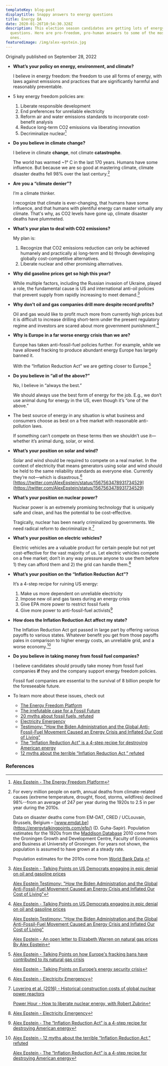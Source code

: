 ```yaml
---
templateKey: blog-post
displaytitle: Snappy answers to energy questions
title: Energy QA
date: 2020-01-26T10:54:30.328Z
description: This election season candidates are getting lots of energy-related
  questions. Here are pro-freedom, pro-human answers to some of the most popular
  ones.
featuredimage: /img/alex-epstein.jpg
---
```

Originally published on September 28, 2022

- **What’s your policy on energy, environment, and climate?**

    I believe in energy freedom: the freedom to use all forms of energy, with laws against emissions and practices that are significantly harmful and reasonably preventable.

- 5 key energy freedom policies are:
    1) Liberate responsible development
    2) End preferences for unreliable electricity
    3) Reform air and water emissions standards to incorporate cost-benefit analysis
    4) Reduce long-term CO2 emissions via liberating innovation
    5) Decriminalize nuclear[^1]

- **Do you believe in climate change?**

    I believe in climate **change**, not climate **catastrophe**.

    The world has warmed ~1° C in the last 170 years. Humans have some influence. But because we are so good at mastering climate, climate disaster deaths fell 98% over the last century.[^2]

- **Are you a “climate denier”?**

    I’m a climate thinker.

    I recognize that climate is ever-changing, that humans have some influence, and that humans with plentiful energy can master virtually any climate. That's why, as CO2 levels have gone up, climate disaster deaths have plummeted.

- **What’s your plan to deal with CO2 emissions?**

    My plan is:
    1) Recognize that CO2 emissions reduction can only be achieved humanely and practically a) long-term and b) through developing globally cost-competitive alternatives.
    2) Liberate nuclear and other promising alternatives.

- **Why did gasoline prices get so high this year?**

    While multiple factors, including the Russian invasion of Ukraine, played a role, the fundamental cause is US and international anti-oil policies that prevent supply from rapidly increasing to meet demand.[^3]

- **Why don't oil and gas companies drill more despite record profits?**

    Oil and gas would like to profit much more from currently high prices but it is difficult to increase drilling short-term under the present regulatory regime and investors are scared about more government punishment.[^4]

- **Why is Europe in a far worse energy crisis than we are?**

    Europe has taken anti-fossil-fuel policies further. For example, while we have allowed fracking to produce abundant energy Europe has largely banned it.

    With the “Inflation Reduction Act” we are getting closer to Europe.[^5]

- **Do you believe in “all of the above?”**

    No, I believe in “always the best.”

    We should always use the best form of energy for the job. E.g., we don’t use animal dung for energy in the US, even though it’s “one of the above.”

- The best source of energy in any situation is what business and consumers choose as best on a free market with reasonable anti-pollution laws.

    If something can’t compete on these terms then we shouldn’t use it—whether it’s animal dung, solar, or wind.

- **What’s your position on solar and wind?**

    Solar and wind should be required to compete on a real market. In the context of electricity that means generators using solar and wind should be held to the same reliability standards as everyone else. Currently they’re not—which is disastrous.[^6]\
    [https://twitter.com/AlexEpstein/status/1567563478931734529](https://twitter.com/AlexEpstein/status/1567563478931734529)


- **What’s your position on nuclear power?**

    Nuclear power is an extremely promising technology that is uniquely safe and clean, and has the potential to be cost-effective.

    Tragically, nuclear has been nearly criminalized by governments. We need radical reform to decriminalize it.[^7]

- **What’s your position on electric vehicles?**

    Electric vehicles are a valuable product for certain people but not yet cost-effective for the vast majority of us. Let electric vehicles compete on a free market; don’t in any way pressure anyone to use them before 1) they can afford them and 2) the grid can handle them.[^8]

- **What’s your position on the “Inflation Reduction Act”?**

    It’s a 4-step recipe for ruining US energy:
    1) Make us more dependent on unreliable electricity
    2) Impose new oil and gas taxes during an energy crisis
    3) Give EPA more power to restrict fossil fuels
    4) Give more power to anti-fossil-fuel activists[^9]

- **How does the Inflation Reduction Act affect my state?**

    The Inflation Reduction Act got passed in large part by offering various payoffs to various states. Whatever benefit you get from those payoffs pales in comparison to higher energy costs, an unreliable grid, and a worse economy.[^10]

- **Do you believe in taking money from fossil fuel companies?**

    I believe candidates should proudly take money from fossil fuel companies **if** they and the company support energy freedom policies.

    Fossil fuel companies are essential to the survival of 8 billion people for the foreseeable future.

- To learn more about these issues, check out
    - [The Energy Freedom Platform](https://energytalkingpoints.com/efp/)
    - [The irrefutable case for a Fossil Future](https://alexepstein.substack.com/p/the-irrefutable-case-for-a-fossil)
    - [20 myths about fossil fuels, refuted](https://alexepstein.substack.com/p/20-myths-about-fossil-fuels-refuted)
    - [Electricity Emergency](https://energytalkingpoints.com/electricity-emergency/)
    - [Testimony: "How the Biden Administration and the Global Anti-Fossil-Fuel Movement Caused an Energy Crisis and Inflated Our Cost of Living"](https://energytalkingpoints.com/energy-crisis-testimony/)
    - [The “Inflation Reduction Act” is a 4-step recipe for destroying American energy](https://energytalkingpoints.com/ira-recipe/)
    - [12 myths about the terrible “Inflation Reduction Act,” refuted](https://energytalkingpoints.com/ira-myths/)


### References

[^1]: [Alex Epstein - The Energy Freedom Platform](https://energytalkingpoints.com/efp/)

[^2]:
    For every million people on earth, annual deaths from climate-related causes (extreme temperature, drought, flood, storms, wildfires) declined 98%--from an average of 247 per year during the 1920s to 2.5 in per year during the 2010s.

    Data on disaster deaths come from EM-DAT, CRED / UCLouvain, Brussels, Belgium – [www.emdat.be](https://energytalkingpoints.com/efp/) (D. Guha-Sapir). Population estimates for the 1920s from the [Maddison Database](https://www.rug.nl/ggdc/historicaldevelopment/maddison/releases/maddison-database-2010) 2010 come from the Groningen Growth and Development Centre, Faculty of Economics and Business at University of Groningen. For years not shown, the population is assumed to have grown at a steady rate.

    Population estimates for the 2010s come from [World Bank Data](https://data.worldbank.org/indicator/SP.POP.TOTL).

[^3]:
    [Alex Epstein - Talking Points on US Democrats engaging in epic denial on oil and gasoline prices](https://energytalkingpoints.com/democrat-denial/)

    [Alex Epstein Testimony: "How the Biden Administration and the Global Anti-Fossil-Fuel Movement Caused an Energy Crisis and Inflated Our Cost of Living"](https://energytalkingpoints.com/energy-crisis-testimony/)

[^4]:
    [Alex Epstein - Talking Points on US Democrats engaging in epic denial on oil and gasoline prices](https://energytalkingpoints.com/democrat-denial/)

    [Alex Epstein Testimony: "How the Biden Administration and the Global Anti-Fossil-Fuel Movement Caused an Energy Crisis and Inflated Our Cost of Living"](https://energytalkingpoints.com/energy-crisis-testimony/)

    [Alex Epstein - An open letter to Elizabeth Warren on natural gas prices By Alex Epstein](https://energytalkingpoints.com/warren-letter/)

[^5]:
    [Alex Epstein - Talking Points on how Europe's fracking bans have contributed to its natural gas crisis](https://energytalkingpoints.com/european-fracking-bans/)

    [Alex Epstein - Talking Points on Europe’s energy security crisis](https://energytalkingpoints.com/european-energy-security/)

[^6]: [Alex Epstein - Electricity Emergency](https://energytalkingpoints.com/electricity-emergency/)

[^7]:
    [Lovering et al. (2016) - Historical construction costs of global nuclear power reactors](https://doi.org/10.1016/j.enpol.2016.01.011)

    [Power Hour - How to liberate nuclear energy, with Robert Zubrin](https://youtu.be/MQtgkT8nqgc)

[^8]: [Alex Epstein - Electricity Emergency](https://energytalkingpoints.com/electricity-emergency/)

[^9]: [Alex Epstein - The “Inflation Reduction Act” is a 4-step recipe for destroying American energy](https://energytalkingpoints.com/ira-recipe/)

[^10]:
    [Alex Epstein - 12 myths about the terrible “Inflation Reduction Act,” refuted](https://energytalkingpoints.com/ira-myths/)

    [Alex Epstein - The “Inflation Reduction Act” is a 4-step recipe for destroying American energy](https://energytalkingpoints.com/ira-recipe/)
